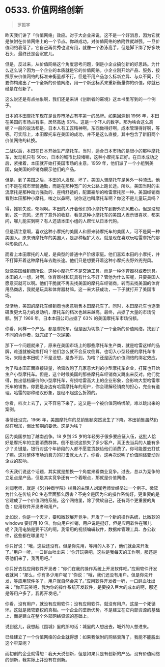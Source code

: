 # 0533. 价值网络创新

> 罗振宇

昨天我们讲了「价值网络」效应。对于大企业来说，这不是一个好消息，因为它就是依附在价值网络上的一个节点。你越成功，对价值网络的依附性就越强。一旦价值网络衰落了，它自己再优秀也没有用，就像一个游泳高手，但是脚下绑了好多块石头，最终还是会沉底儿。

但是，反过来，从价值网络这个角度思考问题，倒是小企业搞创新的好思路。为什么这么说？因为一个企业的本质就是它的价值网络。小企业刚开始产品、服务，按照原来价值网络的标准来衡量都不行。但是不用产品怎么标新立异、与众不同，只要你构建出了一个全新的价值网络，用一个新坐标系来重新衡量你的价值，你就已经是在创新了。

这么说还是有点抽象啊，我们还是来讲《创新者的窘境》这本书里写到的一个例子。

日本的本田摩托车现在是世界市场占有率第一的品牌。如果回溯到 1966 年，本田在美国的市场占有率，居然高达 63%。这是一个吓人的数字。那为啥会这么高呢？一般的说法都是，日本人有工匠精神啊，东西做得好啊，成本管理得好啊，等等。可实际上，本田摩托车在美国的成功，并不是这么直接，其中包含了新旧两个价值网络的转换。

二战以后，本田在日本开始生产摩托车。当时，适合日本市场的是很小的那种摩托车，发动机只有 50cc，日本的城市比较堵嘛，这种小摩托车正好。在日本成功之后，紧接着，本田就开始打美国市场的主意。1959 年，他们派了一个小组到美国，向美国的经销商展示他们的产品。

但是，到了美国之后，本田的人发现，坏了。美国人骑摩托车是另外一种骑法。他们不是在城市里骑通勤，而是在那种宽广的大公路上跑长途。所以，美国当时的主流摩托是那种动力强劲的、座椅舒适的，配置豪华的哈雷摩托那一种。美国经销商看到本田那种小摩托，嗤之以鼻啊，说你这也叫摩托车啊？你这不是儿童玩具吗？

得，推销失败，郁闷啊。本田的人开着他们的小摩托车到野外兜风散心。但是没想到，这一兜风，还有了意外的收获。看见这种小摩托车的美国人表示很喜欢，都来问，哪儿能买到啊？有人还请本田小组的人帮忙从日本代购。

但是请注意啊，喜欢这种小摩托的美国人和原来骑摩托车的美国人，可不是同一种美国人。原来骑摩托车的美国人，是那种粗犷大汉，就是现在喜欢玩哈雷摩托的那种形象的人。

而看上本田摩托的人呢，是典型的普通中产阶级家庭。他们喜欢本田的小摩托，并不打算开着这种摩托车去跑长途。他们只是想要开着这种小摩托去野外兜兜风。

就像美国经销商所说，这种小摩托车不是交通工具，而是一种体育器材或者玩具。本田的人一想，对啊，体育器材和玩具有什么不好？管他为什么买呢，只要美国人愿意买就可以啊。他们干脆就不再去找美国的摩托车经销商，转而去找美国的体育用品商店，我就是玩具和体育器材嘛。这一来大获成功，一下子就打开了美国市场。

渐渐地，美国的摩托车经销商也愿意销售本田摩托车了。同时，本田摩托车也逐渐研发更大马力的发动机，摩托车的档次也越来越高。最终，占据了大量的市场份额。到了 1966 年，日本本田公司占据了 63% 的美国摩托车市场份额。

你看，同样一个产品，都是摩托车，但是因为切换了一个全新的价值网络，找到了不同的协作者，就完成了一次逆袭。

那下一个问题就来了，原来在美国市场上的那些摩托车生产商，就是哈雷这样的品牌，难道就被动挨打吗？他们怎么就不会反攻倒算，也切入小型轻便的摩托车市场，来阻击本田呢？不是没想，是办不到。为啥？还是因为价值网络的绑定效应。

为了和本田正面直接较量，哈雷收购了几家意大利的小型摩托车企业，打算也开始生产小型摩托车。但是，这个时候美国的那些摩托车经销商又跳出来反对。他们觉得，推出低档廉价的小型摩托车，有损哈雷高大上的企业形象，会影响大型哈雷摩托车的销售。你要是身边有哈雷摩托车的用户，你会理解经销商的担心，完全有道理。哈雷的那种硬汉形象，是经不起这么折腾的。

你看，档次上去了，又不容易下来了。这又是一个被价值网络绑架，难以跳出来的案例。

事情还没完，1966 年，美国摩托车的总销售额突然发生了下降。本田销售虽然仍然在增加，但比预期的要低。这是为啥？

因为美国参加了越南战争。18 岁到 25 岁的年轻男子很多要应征入伍，这批人恰好是摩托车的主要消费群体。倒不是说这损失了多少客户，真正去当兵的人能有多少？关键是，银行对这个年龄段的人都不愿意贷款给他们消费了。你可能要去打仗了嘛。这对整体市场消费力的打击就太大了。你看，这再次说明了价值网络变动对企业的影响。

今天我们说这个话题，其实就是想换一个角度来看商业竞争。过去，总以为竞争的立足点是产品，但是其实竞争还有一个着眼点，那就是价值网络。

刘润老师，就是《5分钟商学院》栏目的主理人刘润老师曾经举过一个例子。微软为什么在传统 PC 生态里面那么厉害？不完全是因为它的操作系统好，更重要的是它建成了一个价值网络系统。这个网络里，除了微软自己，还有两个更重要的角色：应用软件开发者和用户。

比如说，你是一个天才，要和微软展开竞争，开发了一个新的操作系统，比微软的 windows 要好用 10 倍。你向用户推销，用户说是挺好，但是应用软件在哪儿呢？我用电脑是要干活的啊，我常用的视频编辑软件，数据库管理工具、办公软件，这些都在哪里呢？

你只好说：“哦，这些还没有。但是你先用，等用的人多了，他们就会来开发了。”用户一听，一口鲜血吐出来：“你开玩笑吧，这些是我每天的工作啊，那还是等他们来了，我再用吧。”

你只好去找应用软件开发者：“你们在我的操作系统上开发软件吧。”应用软件开发者就问：“那么，你有多少用户呢？”你说：“哦，我们还没有用户。但是你先开发，等应用软件多了，用户就自然会来了。”应用软件开发者一听，一口鲜血吐出来：“你开玩笑吧，我为你的操作系统开发软件，是要投入巨大的成本的啊，那还是等用户多了，我再开发吧。”

你看，没有用户，就没有应用软件；没有应用软件，就没有用户。这是一个死循环。这就是微软霸权的真相。一个企业的垄断优势，不是建立在它内部资源的基础上，而是建立在整个外部网络资源的基础上。

说到这儿，我想起《围城》里的那句话：城里的人想出去，城外的人想进来。

已经建立了一个价值网络的企业就得想：如果我依附的网络衰落了，我能不能脱出这个牢笼呢？

而初创的企业就得想：我天天说创新，但是如果只是有创新的产品，没有价值网络的创新，我实际上并没有在创新。
